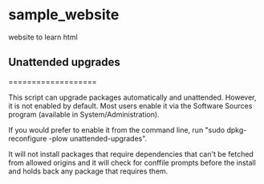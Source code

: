 # sample_website
website to learn html
<h2>Unattended upgrades</h2>
===================

<p>This script can upgrade packages automatically and unattended.
However, it is not enabled by default.  Most users enable it via the
Software Sources program (available in System/Administration).

If you would prefer to enable it from the command line, run
"sudo dpkg-reconfigure -plow unattended-upgrades".

It will not install packages that require dependencies that can't be
fetched from allowed origins and it will check for conffile prompts
before the install and holds back any package that requires them.
</p>
